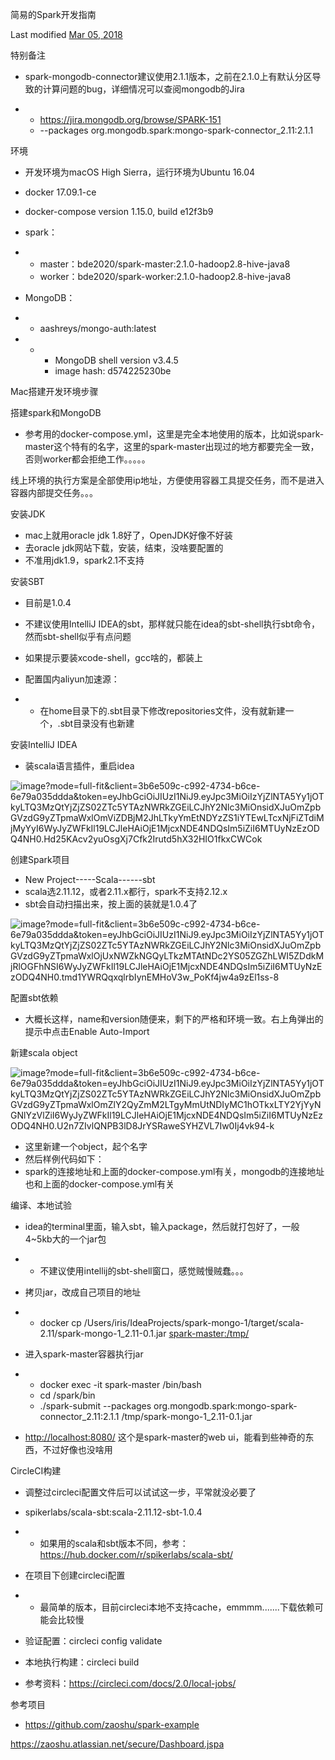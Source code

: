 简易的Spark开发指南

Last modified [Mar 05, 2018](https://zaoshu.atlassian.net/wiki/pages/diffpagesbyversion.action?pageId=183959588&selectedPageVersions=6&selectedPageVersions=7)

特别备注

- spark-mongodb-connector建议使用2.1.1版本，之前在2.1.0上有默认分区导致的计算问题的bug，详细情况可以查阅mongodb的Jira

- - <https://jira.mongodb.org/browse/SPARK-151> 
  - --packages org.mongodb.spark:mongo-spark-connector_2.11:2.1.1

环境

- 开发环境为macOS High Sierra，运行环境为Ubuntu 16.04
- docker 17.09.1-ce
- docker-compose version 1.15.0, build e12f3b9
-  spark：

- - master：bde2020/spark-master:2.1.0-hadoop2.8-hive-java8
  - worker：bde2020/spark-worker:2.1.0-hadoop2.8-hive-java8

- MongoDB：

- - aashreys/mongo-auth:latest

- - - MongoDB shell version v3.4.5
    - image hash: d574225230be

Mac搭建开发环境步骤

搭建spark和MongoDB

- 参考用的docker-compose.yml，这里是完全本地使用的版本，比如说spark-master这个特有的名字，这里的spark-master出现过的地方都要完全一致，否则worker都会拒绝工作。。。。。

线上环境的执行方案是全部使用ip地址，方便使用容器工具提交任务，而不是进入容器内部提交任务。。。

安装JDK

- mac上就用oracle jdk 1.8好了，OpenJDK好像不好装
- 去oracle jdk网站下载，安装，结束，没啥要配置的
- 不准用jdk1.9，spark2.1不支持

安装SBT

- 目前是1.0.4
- 不建议使用IntelliJ IDEA的sbt，那样就只能在idea的sbt-shell执行sbt命令，然而sbt-shell似乎有点问题
- 如果提示要装xcode-shell，gcc啥的，都装上
- 配置国内aliyun加速源：

- - 在home目录下的.sbt目录下修改repositories文件，没有就新建一个，.sbt目录没有也新建

安装IntelliJ IDEA

- 装scala语言插件，重启idea

![image?mode=full-fit&client=3b6e509c-c992-4734-b6ce-6e79a035ddda&token=eyJhbGciOiJIUzI1NiJ9.eyJpc3MiOiIzYjZlNTA5Yy1jOTkyLTQ3MzQtYjZjZS02ZTc5YTAzNWRkZGEiLCJhY2Nlc3MiOnsidXJuOmZpbGVzdG9yZTpmaWxlOmViZDBjM2JhLTkyYmEtNDYzZS1iYTEwLTcxNjFiZTdiMjMyYyI6WyJyZWFkIl19LCJleHAiOjE1MjcxNDE4NDQsIm5iZiI6MTUyNzEzODQ4NH0.Hd25KAcv2yuOsgXj7Cfk2Irutd5hX32HIO1fkxCWCok](http://note.youdao.com/yws/res/4264/37E64E50E57A42529A6A29AFF5735A62)

创建Spark项目

- New Project-----Scala------sbt
- scala选2.11.12，或者2.11.x都行，spark不支持2.12.x
- sbt会自动扫描出来，按上面的装就是1.0.4了

![image?mode=full-fit&client=3b6e509c-c992-4734-b6ce-6e79a035ddda&token=eyJhbGciOiJIUzI1NiJ9.eyJpc3MiOiIzYjZlNTA5Yy1jOTkyLTQ3MzQtYjZjZS02ZTc5YTAzNWRkZGEiLCJhY2Nlc3MiOnsidXJuOmZpbGVzdG9yZTpmaWxlOjUxNWZkNGQyLTkzMTAtNDc2YS05ZGZhLWI5ZDdkMjRlOGFhNSI6WyJyZWFkIl19LCJleHAiOjE1MjcxNDE4NDQsIm5iZiI6MTUyNzEzODQ4NH0.tmd1YWRQqxqlrbIynEMHoV3w_PoKf4jw4a9zEl1ss-8](http://note.youdao.com/yws/res/4266/495345376FAC42BC8F876145D7BA7367)

配置sbt依赖

- 大概长这样，name和version随便来，剩下的严格和环境一致。右上角弹出的提示中点击Enable Auto-Import

新建scala object

![image?mode=full-fit&client=3b6e509c-c992-4734-b6ce-6e79a035ddda&token=eyJhbGciOiJIUzI1NiJ9.eyJpc3MiOiIzYjZlNTA5Yy1jOTkyLTQ3MzQtYjZjZS02ZTc5YTAzNWRkZGEiLCJhY2Nlc3MiOnsidXJuOmZpbGVzdG9yZTpmaWxlOmZlY2QyZmM2LTgyMmUtNDIyMC1hOTkxLTY2YjYyNGNlYzVlZiI6WyJyZWFkIl19LCJleHAiOjE1MjcxNDE4NDQsIm5iZiI6MTUyNzEzODQ4NH0.U2n7ZIvlQNPB3lD8JrYSRaweSYHZVL7Iw0Ij4vk94-k](http://note.youdao.com/yws/res/4269/B0C3E0F641B441A3AE7B11C7E832D0C4)

- 这里新建一个object，起个名字
- 然后样例代码如下：
- spark的连接地址和上面的docker-compose.yml有关，mongodb的连接地址也和上面的docker-compose.yml有关

编译、本地试验

- idea的terminal里面，输入sbt，输入package，然后就打包好了，一般4~5kb大的一个jar包

- - 不建议使用intellij的sbt-shell窗口，感觉贼慢贼蠢。。。

- 拷贝jar，改成自己项目的地址

- - docker cp /Users/iris/IdeaProjects/spark-mongo-1/target/scala-2.11/spark-mongo-1_2.11-0.1.jar [spark-master:/tmp/](http://spark-master/tmp/)

- 进入spark-master容器执行jar

- -  docker exec -it spark-master /bin/bash
  - cd /spark/bin
  - ./spark-submit --packages org.mongodb.spark:mongo-spark-connector_2.11:2.1.1  /tmp/spark-mongo-1_2.11-0.1.jar

- <http://localhost:8080/>   这个是spark-master的web ui，能看到些神奇的东西，不过好像也没啥用

CircleCI构建

- 调整过circleci配置文件后可以试试这一步，平常就没必要了
- spikerlabs/scala-sbt:scala-2.11.12-sbt-1.0.4

- - 如果用的scala和sbt版本不同，参考：<https://hub.docker.com/r/spikerlabs/scala-sbt/>

- 在项目下创建circleci配置

- - 最简单的版本，目前circleci本地不支持cache，emmmm.......下载依赖可能会比较慢

- 验证配置：circleci config validate
- 本地执行构建：circleci build
- 参考资料：<https://circleci.com/docs/2.0/local-jobs/>

参考项目

- <https://github.com/zaoshu/spark-example>

<https://zaoshu.atlassian.net/secure/Dashboard.jspa>
